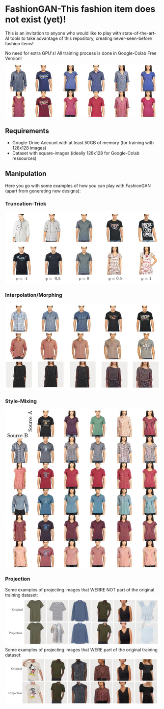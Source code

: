 # FashionGAN-This fashion item does not exist (yet)!
This is an invitation to anyone who would like to play with state-of-the-art-AI tools 
to take advantage of this repository, creating never-seen-before fashion items!

No need for extra  GPU's! All training process is done in Google-Colab Free Version!

![alt text](https://github.com/piaistes/FashionGAN-2020/blob/main/GithubTitle.JPG)

## Requirements
- Google-Drive Account with at least 50GB of memory (for training with 128x128 images)
- Dataset with square-images (ideally 128x128 for Google-Colab ressources)

## Manipulation
Here you go with some examples of how you can play with FashionGAN (apart from generating new designs):

### Truncation-Trick
![alt text](https://github.com/piaistes/FashionGAN-2020/blob/main/TruncationV1.JPG)

### Interpolation/Morphing
![alt text](https://github.com/piaistes/FashionGAN-2020/blob/main/Interpolation.JPG)

### Style-Mixing
![alt text](https://github.com/piaistes/FashionGAN-2020/blob/main/StyleMixing.JPG)

### Projection 
Some examples of projecting images that WERRE NOT part of the original training dataset:
![alt text](https://github.com/piaistes/FashionGAN-2020/blob/main/Projection1.0.JPG)
Some examples of projecting images that WERE part of the original training dataset:
![alt text](https://github.com/piaistes/FashionGAN-2020/blob/main/Projection2.0.JPG)
